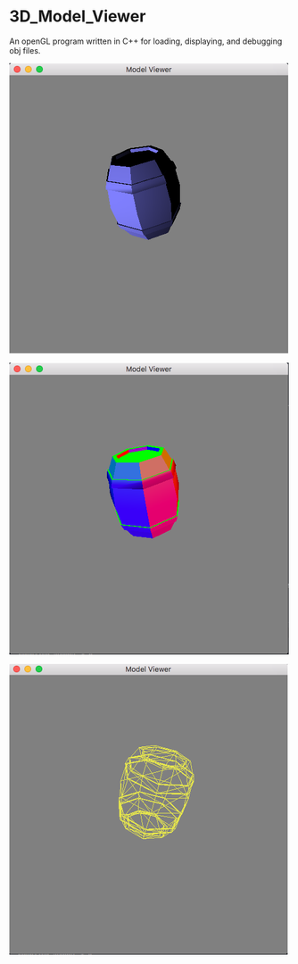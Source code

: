 # 3D_Model_Viewer

An openGL program written in C++ for loading, displaying, and debugging obj files.

![screenshot](https://raw.githubusercontent.com/trekhopton/3D_Model_Viewer/master/screen1.png)

![screenshot](https://raw.githubusercontent.com/trekhopton/3D_Model_Viewer/master/screen2.png)

![screenshot](https://raw.githubusercontent.com/trekhopton/3D_Model_Viewer/master/screen3.png)